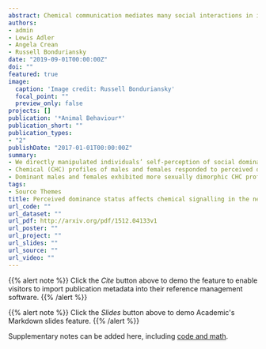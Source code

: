 ```yaml
---
abstract: Chemical communication mediates many social interactions in insects but is still less well understood than other forms of communication. In particular, chemical signalling of social dominance is believed to play an important role in competitive interactions in both sexes, but much of the evidence is correlational. Here we manipulated social dominance and examined its effect on CHC profiles in Telostylinus angusticollis, a fly with a resource defence polygyny mating system. Focal individuals’ perception of their own dominance status was manipulated by placing them into an arena with larger or smaller competitor individuals to render them ‘subordinate’ or ‘dominant.’ We found that social dominance treatment affected males’ and females’ social status (quantified as proximity to the larval medium/oviposition dish), as well as their CHC profiles. Dominant individuals tended to have CHC profiles less similar to those of the opposite sex. Moreover, dominant females exhibited an overall elevation of all CHC expression, relative to subordinate females, whereas males that perceived themselves as subordinate exhibited a near-significant down-regulation of male-limited CHCs. Our findings suggest that *T. angusticollis* males and females alter their CHC profiles in response to their self-perceived social dominance status. These chemical signals could play a role in social interactions both within and between the sexes.
authors:
- admin
- Lewis Adler
- Angela Crean
- Russell Bonduriansky
date: "2019-09-01T00:00:00Z"
doi: ""
featured: true
image:
  caption: 'Image credit: Russell Bonduriansky'
  focal_point: ""
  preview_only: false
projects: []
publication: '*Animal Behaviour*'
publication_short: ""
publication_types:
- "2"
publishDate: "2017-01-01T00:00:00Z"
summary: 
- We directly manipulated individuals’ self-perception of social dominance status. 
- Chemical (CHC) profiles of males and females responded to perceived dominance status.
- Dominant males and females exhibited more sexually dimorphic CHC profiles.
tags:
- Source Themes
title: Perceived dominance status affects chemical signalling in the neriid fly.
url_code: ""
url_dataset: ""
url_pdf: http://arxiv.org/pdf/1512.04133v1
url_poster: ""
url_project: ""
url_slides: ""
url_source: ""
url_video: ""
---
```


{{% alert note %}}
Click the *Cite* button above to demo the feature to enable visitors to import publication metadata into their reference management software.
{{% /alert %}}

{{% alert note %}}
Click the *Slides* button above to demo Academic's Markdown slides feature.
{{% /alert %}}

Supplementary notes can be added here, including [code and math](https://sourcethemes.com/academic/docs/writing-markdown-latex/).
